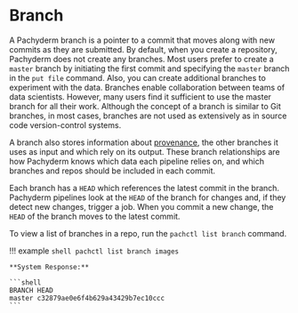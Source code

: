 # Branch

A Pachyderm branch is a pointer to a commit that
moves along with new commits as they are submitted. By default,
when you create a repository, Pachyderm does not create any branches.
Most users prefer to create a `master` branch by initiating the first
commit and specifying the `master` branch in the `put file` command.
Also, you can create additional branches to experiment with the data.
Branches enable collaboration between teams of data scientists.
However, many users find it sufficient to
use the master branch for all their work. Although the concept of a
branch is similar to Git branches, in most cases, branches are not
used as extensively as in source code version-control systems.

A branch also stores information about [provenance](provenance.md), the other
branches it uses as input and which rely on its output. These branch relationships
are how Pachyderm knows which data each pipeline relies on, and which branches and
repos should be included in each commit.

Each branch has a `HEAD` which references the latest commit in the
branch. Pachyderm pipelines look at the `HEAD` of the branch
for changes and, if they detect new changes, trigger a job. When you
commit a new change, the `HEAD` of the branch moves to the latest commit.

To view a list of branches in a repo, run the `pachctl list branch` command.

!!! example
    ```shell
    pachctl list branch images
    ```

    **System Response:**

    ```shell
    BRANCH HEAD
    master c32879ae0e6f4b629a43429b7ec10ccc
    ```
